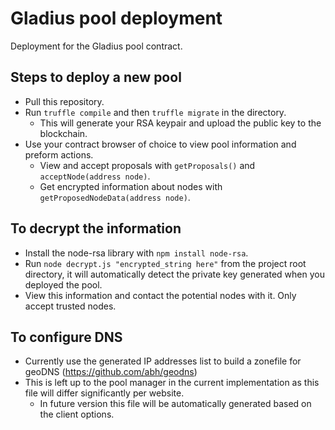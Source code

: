 # Gladius pool deployment
Deployment for the Gladius pool contract.

## Steps to deploy a new pool
- Pull this repository.
- Run `truffle compile` and then `truffle migrate` in the directory.
    - This will generate your RSA keypair and upload the public key to the blockchain.
- Use your contract browser of choice to view pool information and preform actions.
    - View and accept proposals with `getProposals()` and `acceptNode(address node)`.
    - Get encrypted information about nodes with `getProposedNodeData(address node)`.


## To decrypt the information
- Install the node-rsa library with `npm install node-rsa`.
- Run `node decrypt.js "encrypted_string here"` from the project root directory, it will automatically detect the private key generated when you deployed the pool.
- View this information and contact the potential nodes with it. Only accept trusted nodes.

## To configure DNS
- Currently use the generated IP addresses list to build a zonefile for geoDNS (https://github.com/abh/geodns)
- This is left up to the pool manager in the current implementation as this file will differ significantly per website.
    - In future version this file will be automatically generated based on the client options.